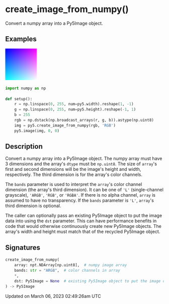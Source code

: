 # create_image_from_numpy()

Convert a numpy array into a Py5Image object.

## Examples

<div class="example-table">

<div class="example-row"><div class="example-cell-image">

![example picture for create_image_from_numpy()](/images/reference/Sketch_create_image_from_numpy_0.png)

</div><div class="example-cell-code">

```python
import numpy as np

def setup():
    r = np.linspace(0, 255, num=py5.width).reshape(1, -1)
    g = np.linspace(0, 255, num=py5.height).reshape(-1, 1)
    b = 255
    rgb = np.dstack(np.broadcast_arrays(r, g, b)).astype(np.uint8)
    img = py5.create_image_from_numpy(rgb, 'RGB')
    py5.image(img, 0, 0)
```

</div></div>

</div>

## Description

Convert a numpy array into a Py5Image object. The numpy array must have 3 dimensions and the array's `dtype` must be `np.uint8`. The size of `array`'s first and second dimensions will be the image's height and width, respectively. The third dimension is for the array's color channels.

The `bands` parameter is used to interpret the `array`'s color channel dimension (the array's third dimension). It can be one of `'L'` (single-channel grayscale), `'ARGB'`, `'RGB'`, or `'RGBA'`. If there is no alpha channel, `array` is assumed to have no transparency. If the `bands` parameter is `'L'`, `array`'s third dimension is optional.

The caller can optionally pass an existing Py5Image object to put the image data into using the `dst` parameter. This can have performance benefits in code that would otherwise continuously create new Py5Image objects. The array's width and height must match that of the recycled Py5Image object.

## Signatures

```python
create_image_from_numpy(
    array: npt.NDArray[np.uint8],  # numpy image array
    bands: str = "ARGB",  # color channels in array
    *,
    dst: Py5Image = None  # existing Py5Image object to put the image data into
) -> Py5Image
```

Updated on March 06, 2023 02:49:26am UTC

